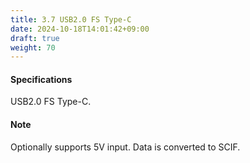 ```yaml
---
title: 3.7 USB2.0 FS Type-C
date: 2024-10-18T14:01:42+09:00
draft: true
weight: 70
---
```


#### Specifications
USB2.0 FS Type-C.

#### Note
Optionally supports 5V input.
Data is converted to SCIF.